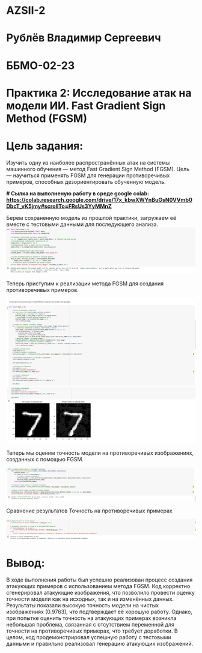 # AZSII-2
# Рублёв Владимир Сергеевич
# ББМО-02-23

# Практика 2: Исследование атак на модели ИИ. Fast Gradient Sign Method (FGSM)

# Цель задания:
Изучить одну из наиболее распространённых атак на системы машинного обучения — метод Fast Gradient Sign Method (FGSM). Цель — научиться применять FGSM для генерации противоречивых примеров, способных дезориентировать обученную модель.

**# Сылка на выполненую работу в среде google colab: https://colab.research.google.com/drive/17x_kbwXWYnBuGsN0VVmb0DbcT_vK5jmy#scrollTo=FRsUs3YyMMnZ**

Берем сохраненную модель из прошлой практики, загружаем её вместе с тестовыми данными для последующего анализа.
![image](https://github.com/vladimirrublev/AZSII-2/blob/main/screenshot/1.png)

Теперь приступим к реализации метода FGSM для создания противоречивых примеров.

![image](https://github.com/vladimirrublev/AZSII-2/blob/main/screenshot/2.png)
![image](https://github.com/vladimirrublev/AZSII-2/blob/main/screenshot/2%201.png)

Теперь мы оценим точность модели на противоречивых изображениях, созданных с помощью FGSM.

![image](https://github.com/vladimirrublev/AZSII-2/blob/main/screenshot/3.png)

Сравнение результатов Точность на противоречивых примерах

![image](https://github.com/vladimirrublev/AZSII-2/blob/main/screenshot/4.png)

# Вывод:
В ходе выполнения работы был успешно реализован процесс создания атакующих примеров с использованием метода FGSM. Код корректно сгенерировал атакующие изображения, что позволило провести оценку точности модели как на исходных, так и на изменённых данных. Результаты показали высокую точность модели на чистых изображениях (0.9763), что подтверждает её хорошую работу. Однако, при попытке оценить точность на атакующих примерах возникла небольшая проблема, связанная с отсутствием переменной для точности на противоречивых примерах, что требует доработки. В целом, код продемонстрировал успешную работу с тестовыми данными и правильно реализовал генерацию атакующих изображений.
